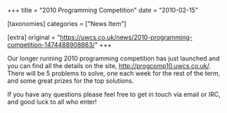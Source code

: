 +++
title = "2010 Programming Competition"
date = "2010-02-15"

[taxonomies]
categories = ["News Item"]

[extra]
original = "https://uwcs.co.uk/news/2010-programming-competition-1474488908863/"
+++

Our longer running 2010 programming competition has just launched and you can find all the details on the site, http://progcomp10.uwcs.co.uk/. There will be 5 problems to solve, one each week for the rest of the term, and some great prizes for the top solutions.

If you have any questions please feel free to get in touch via email or IRC, and good luck to all who enter\!

